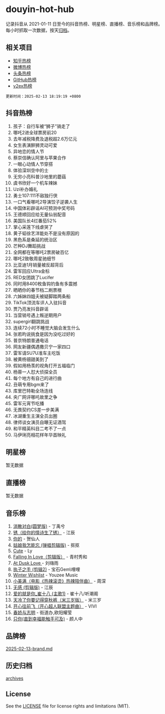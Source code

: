 # douyin-hot-hub

记录抖音从 2021-01-11 日至今的抖音热榜、明星榜、直播榜、音乐榜和品牌榜。每小时抓取一次数据，按天[归档](archives)。

## 相关项目

- [知乎热榜](https://github.com/lonnyzhang423/zhihu-hot-hub)
- [微博热榜](https://github.com/lonnyzhang423/weibo-hot-hub)
- [头条热榜](https://github.com/lonnyzhang423/toutiao-hot-hub)
- [GitHub热榜](https://github.com/lonnyzhang423/github-hot-hub)
- [v2ex热榜](https://github.com/lonnyzhang423/v2ex-hot-hub)


`更新时间：2025-02-13 18:19:19 +0800`

## 抖音热榜

1. 孩子：自行车被“狮子”骑走了
1. 哪吒2进全球票房前20
1. 去年减税降费及退税超2.6万亿元
1. 女生表演醉狮灵动可爱
1. 异地恋的情人节
1. 蔡崇信确认阿里与苹果合作
1. 一眼心动情人节穿搭
1. 体验深圳空中的士
1. 无穷小亮科普沙地里的蘑菇
1. 虞书欣好一个机车辣妹
1. Uzi补办婚礼
1. 勇士107:111不敌独行侠
1. 一口气看哪吒2导演饺子逆袭人生
1. 中国体彩辟谣AI可预测中奖号码
1. 王德顺回应给无量仙翁配音
1. 美国队长4烂番茄52%
1. 掌心采莲下线虐哭了
1. 黄子韬徐艺洋能处不是没有原因的
1. 黑色系是桑延的统治区
1. 芒种DJ舞蹈挑战
1. 全网都在等哪吒2票房破百亿
1. 哪吒2致敬周星驰细节
1. 比亚迪1月销量被反超背后
1. 雷军回应Ultra金标
1. RED女团跳了Lucifer
1. 同时用8400枚鱼钩钓鱼有多震撼
1. 晒晒你的春节档二刷票根
1. 六姊妹四姐夫被疑脚踏两条船
1. TikTok顶流车评人入驻抖音
1. 贾乃亮发抖音辟谣
1. 当营销号遇上叛逆期用户
1. supergirl翻跳挑战
1. 连续72小时不睡觉大脑会发生什么
1. 张若昀说挑食是因为没吃过好的
1. 普京特朗普通电话
1. 网友新疆偶遇撒贝宁一家四口
1. 雷军请SU7U准车主吃饭
1. 被黄杨钿甜美到了
1. 假如用杨羡的视角打开五福临门
1. 杨蓉一人怼大侦探全员
1. 每个地方有自己的进行曲
1. 丑萌专用bgm来了
1. 库里巴特勒全场连线
1. 央广网评哪吒故里之争
1. 雷军元宵节吃播
1. 无畏契约CS差一步美满
1. 冰湖重生主演全员出圈
1. 律师谈女演员自曝无证酒驾
1. 和平精英科目二考不了一点
1. 马伊琍亮相花样年华首映礼

## 明星榜

暂无数据

## 直播榜

暂无数据

## 音乐榜

1. [消散对白(圆梦版)](https://sf5-hl-cdn-tos.douyinstatic.com/obj/tos-cn-ve-2774/og4jB5I5IizzoZVAAAzWgBMAsMDWoArfwBOiFs) - 丁禹兮
1. [锈（给你的情诗生了锈）](https://sf5-hl-cdn-tos.douyinstatic.com/obj/tos-cn-ve-2774/o8a1PBtVqIYbPEGK6e5A4egedVMdm3fCIz6bbE) - 江辰
1. [你的](https://sf5-hl-cdn-tos.douyinstatic.com/obj/tos-cn-ve-2774/oYuIeKf42jB7sEV6B2upMdpYAgfrQWj0FeRegh) - 贺仙人
1. [姑娘我怎能忘 (弹唱剪辑版)](https://sf5-hl-cdn-tos.douyinstatic.com/obj/tos-cn-ve-2774/okamwrBGEMz6illuEofAsMV4yzF5tVWbBiA5AI) - 抠抠
1. [Cute](https://sf5-hl-cdn-tos.douyinstatic.com/obj/tos-cn-ve-2774/o4IbIzHWKAAB4wsS5qMBRiiAlEBGTpQRNfFvuo) - Ly
1. [Falling In Love（剪辑版）](https://sf5-hl-cdn-tos.douyinstatic.com/obj/tos-cn-ve-2774/o8ajpA8zzgBPahbBIO8AcKGBLJezFCRd1wfP9f) - 青村秀和
1. [ At Dusk  Love ](https://sf5-hl-cdn-tos.douyinstatic.com/obj/tos-cn-ve-2774/o8CrpCf5CaYgI4ZrtQgMQAFEfuGqNnRSDQAPBc) - 刘嗨雨
1. [执子之手 (剪辑2)](https://sf3-cdn-tos.douyinstatic.com/obj/tos-cn-ve-2774/oUoZLQjCc31XzqsBnBQUNgeKtYPBcgbFDwtfcu) - 宝石Gem\哩哩
1. [Winter Wishlist](https://sf5-hl-cdn-tos.douyinstatic.com/obj/tos-cn-ve-2774/oIIgUOeamCFCVAzxN6MFRLIBlLGpUqQxeeHrLE) - Youzee Music
1. [小美满（电影《热辣滚烫》热辣陪伴曲）](https://sf3-cdn-tos.douyinstatic.com/obj/tos-cn-ve-2774/o0GAn2lSgfZIDUgtevCGDQYnFg4CwnrBaxbTZL) - 周深
1. [无感 (剪辑版)](https://sf5-hl-cdn-tos.douyinstatic.com/obj/tos-cn-ve-2774/o0eIsUzJBDlQaQFC5OFlgbMEZC1TFYBftOBn6p) - 江辰
1. [爱的就是你_崔十八 (主歌1)](https://sf5-hl-cdn-tos.douyinstatic.com/obj/tos-cn-ve-2774/oI5BO5DhFZ6UTcNCnZaOCBLtZ7WIMQGfgnXf5E) - 崔十八/听潮阁
1. [天冷了你要记得穿秋裤（米三岁版）](https://sf3-cdn-tos.douyinstatic.com/obj/tos-cn-ve-2774/oQlIwVIDWiZ6BQilAorS7MA0AgCkQDvcZAdm1) - 米三岁
1. [开心往前飞（开心超人联盟主题曲）](https://sf3-cdn-tos.douyinstatic.com/obj/tos-cn-ve-2774/9d8fb7c82cf1421fb93a9fe925275e0a) - VIVI
1. [春娇与志明](https://sf5-hl-cdn-tos.douyinstatic.com/obj/tos-cn-ve-2774/e530d8fceb7044b39707d7f9ff54add1) - 街道办,欧阳耀莹
1. [只你(直到幸福能触手可及)](https://sf5-hl-cdn-tos.douyinstatic.com/obj/tos-cn-ve-2774/o0lBkRDzFTeaVSUz3ZZSCBVtZ5DIMQGfgmEAuE) - 颜人中

## 品牌榜

[2025-02-13-brand.md](archives/2025-02-13-brand.md)

## 历史归档

[archives](archives)

## License

See the [LICENSE](LICENSE) file for license rights and limitations (MIT).
